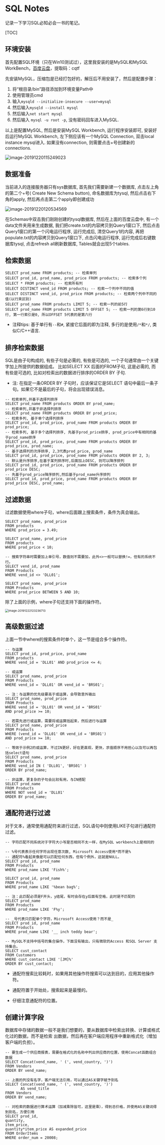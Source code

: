 # SQL Notes

记录一下学习SQL必知必会一书的笔记。

[TOC]

## 环境安装

首先配置SQL环境（只在Win10测试过），这里我安装的是MySQL和MySQL WorkBench，[百度云盘](https://pan.baidu.com/s/1ukbLZs-3IMWlAt06Fi2USA)，提取码：cqtf

先安装MySQL，压缩包是已经打包好的，解压后不用安装了，然后是配置步骤：

1. 将“根目录/bin”路径添加到环境变量Path中
2. 使用管理员cmd
3. 输入`mysqld --initialize-insecure --user=mysql`
4. 然后输入`mysqld --install mysql`
5. 然后输入`net start mysql`
6. 然后输入 `mysql -u root -p`, 没有密码回车进入MySQL.

以上是配置MySQL, 然后是安装MySQL Workbench, 运行程序安装即可, 安装好后运行MySQL Workbench, 左下侧应该有一个MySQL Connection, 双击local instance mysql进入. 如果没有connection, 则需要点击+号创建新的connections.

![image-20191220115249023](assets/image-20191220115249023.png)

## 数据准备

当前进入的连接服务器只有sys数据库, 首先我们需要新建一个数据库, 点击左上角的第二个+号( Create New Schema button), 命名数据库为tysql, 然后点击右下角的apply, 然后再点击第二个apply即创建成功

![image-20191220120534569](assets/image-20191220120534569.png)

在Schemas中双击我们刚刚创建的tysql数据库, 然后在上面的百度云盘中, 有一个data文件夹用来生成数据, 我们把create.txt的内容拷贝到Query1窗口下, 然后点击 Query1窗口的第一个闪电运行程序, 运行完成后, 清空Query1的内容, 再把populate.txt的内容拷贝到Query1窗口下, 点击闪电运行程序, 运行完成后右键数据库tysql, 点击refresh all刷新数据库, Tables就会出现5个tables.

## 检索数据

```mysql
SELECT prod_name FROM products; -- 检索单列
SELECT prod_id, prod_name, prod_price FROM products; -- 检索多个列
SELECT * FROM products; -- 检索所有列
SELECT DISTINCT vend_id FROM products; -- 检索一个列中不同的值
SELECT DISTINCT vend_id, prod_price FROM products; -- 检索两个列中不同的值(以行来区别)
SELECT prod_name FROM products LIMIT 5; -- 检索一列的前5行
SELECT prod_name FROM products LIMIT 5 OFFSET 5; -- 检索一列的第6行到10行, 第一行索引是0, 所以OFFSET 5代表的是第六行
```

- 注释tips: 基于单行有`--`和`#`, 紧接它后面的即为注释, 多行的是使用`/*`和`*/`, 类似C/C++语言.

## 排序检索数据

SQL是由子句构成的, 有些子句是必需的, 有些是可选的, 一个子句通常由一个关键字加上所提供的数据组成。 比如SELECT XX 后面的FROM子句,  这是必需的, 而有些是可选的, 比如对检索出的数据进行排序的ORDER BY 子句.

- 注: 在指定一条ORDER BY 子句时，应该保证它是SELECT 语句中最后一条子句。如果它不是最后的子句，将会出现错误消息。

```mysql
-- 检索单列,并基于选择列排序
SELECT prod_name FROM products ORDER BY prod_name;
-- 检索单列,并基于非选择列排序
SELECT prod_name FROM products ORDER BY prod_price;
-- 检索多列, 基于单个选择列排序
SELECT prod_id, prod_price, prod_name FROM products ORDER BY prod_price;
-- 检索多列, 基于多个选择列排序, 先基于prod_price排序, prod_price中有相同的基于prod_name排序
SELECT prod_id, prod_price, prod_name FROM products ORDER BY prod_price, prod_name;
-- 基于选择列的次序排序, 2,3代表prod_price, prod_name
SELECT prod_id, prod_price, prod_name FROM products ORDER BY 2, 3; 
-- 默认是升序排序,在基于某列排序时,后面加上DESC, 则可以降序排列
SELECT prod_id, prod_price, prod_name FROM products ORDER BY prod_price DESC;
-- 先基于prod_price降序排列,然后基于prod_name升序排列
SELECT prod_id, prod_price, prod_name FROM products ORDER BY prod_price DESC, prod_name;
```

## 过滤数据

过滤数据使用where子句，where后面跟上搜索条件，条件为真会输出。

```mysql
SELECT prod_name, prod_price
FROM products
WHERE prod_price = 3.49;

SELECT prod_name, prod_price
FROM products
WHERE prod_price < 10;

-- 搜索字符串时需要加上单引号，数值则不需要加，此外<>一般可以替换!=，但有的系统不行。
SELECT vend_id, prod_name
FROM Products
WHERE vend_id <> 'DLL01'; 

SELECT prod_name, prod_price
FROM Products
WHERE prod_price BETWEEN 5 AND 10;
```

除了上面的示例，where子句还支持下面的操作符。

<img src="assets/image-20191222123236713.png" alt="image-20191222123236713" style="zoom: 67%;" />

## 高级数据过滤

上面一节中where的搜索条件时单个，这一节是组合多个操作符。

```mysql
-- 与运算
SELECT prod_id, prod_price, prod_name
FROM products
WHERE vend_id = 'DLL01' AND prod_price <= 4;

-- 或运算
SELECT prod_name, prod_price
FROM Products
WHERE vend_id = 'DLL01' OR vend_id = 'BRS01';

-- 注：与运算的优先级要高于或运算，会导致意外输出
SELECT prod_name, prod_price
FROM Products
WHERE vend_id = 'DLL01' OR vend_id = 'BRS01'
AND prod_price >= 10;

-- 若需先进行或运算，需要将或运算括起来，然后进行与运算
SELECT prod_name, prod_price
FROM Products
WHERE (vend_id = 'DLL01' OR vend_id = 'BRS01')
AND prod_price >= 10;

-- 等效于示例2的或运算，不过IN更好，好在更直观，更快，求值顺序不用担心以及可以再包括select语句
SELECT prod_name, prod_price
FROM Products
WHERE vend_id IN ( 'DLL01', 'BRS01' )
ORDER BY prod_name;

-- 非运算，更复杂的子句会比较有用，与IN搭配
SELECT prod_name
FROM Products
WHERE NOT vend_id = 'DLL01'
ORDER BY prod_name;
```

## 通配符进行过滤

对于文本，通常使用通配符来进行过滤，SQL语句中则使用LIKE子句进行通配符过滤。

```mysql
-- 字符匹配不同系统对于字符大小写是否相同不太一样，在MySQL workbench上是相同的

-- %号代表表示任何字符出现任意次数, Microsoft Access使用*而不是%
-- 通配符%看起来像是可以匹配任何东西，但有个例外，这就是NULL。
SELECT prod_id, prod_name
FROM Products
WHERE prod_name LIKE 'Fish%';

SELECT prod_id, prod_name
FROM Products
WHERE prod_name LIKE '%bean bag%';

-- 注：此匹配必须是F开头，y结尾，有时会存在y后面有空格，此时是不匹配的
SELECT prod_name
FROM Products
WHERE prod_name LIKE 'F%y';

-- _号代表只匹配单个字符，Microsoft Access使用？而不是_
SELECT prod_id, prod_name
FROM Products
WHERE prod_name LIKE '__ inch teddy bear';

-- MySQL不支持中括号的集合操作，下面没有输出，只有微软的Access 和SQL Server 支持集合。
SELECT cust_contact
FROM Customers
WHERE cust_contact LIKE '[JM]%'
ORDER BY cust_contact;
```

- 通配符搜索比较耗时，如果用其他操作符搜索可以达到目的，应用其他操作符。

- 通配符置于开始处，搜索起来是最慢的。
- 仔细注意通配符的位置。

## 创建计算字段

数据库中存储的数据一般不是我们想要的，要从数据库中检索出转换、计算或格式化过的数据，而不是检索
出数据，然后再在客户端应用程序中重新格式化（增加客户端的负担）。

```mysql
-- 要生成一个供应商报表，需要在格式化的名称中列出供应商的位置，使用Concat函数组合数据
SELECT Concat(vend_name, ' (', vend_country, ')')
FROM Vendors
ORDER BY vend_name;

-- 上面的列没有名字，客户端无法引用，可以通过AS关键字赋予别名
SELECT Concat(vend_name, ' (', vend_country, ')')
	   AS vend_title
FROM Vendors
ORDER BY vend_name;

-- 对检索的数据进行算术运算（加减乘除皆可，这里是乘），得到总价格，并使用AS关键词得到别名，方便引用
SELECT prod_id,
quantity,
item_price,
quantity*item_price AS expanded_price
FROM OrderItems
WHERE order_num = 20008;
```


